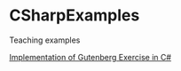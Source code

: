 # CSharpExamples
Teaching examples

<a href="https://gitpod.io/#https://github.com/djna/CsharpExamples/tree/gutenberg" >
    <p>Implementation of Gutenberg Exercise in C#</p>
</a>
